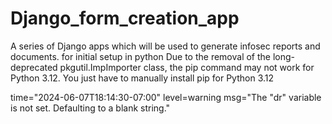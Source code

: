# Django_form_creation_app
A series of Django apps which will be used to generate infosec reports and documents.
for initial setup in python Due to the removal of the long-deprecated pkgutil.ImpImporter class, the pip command may not
 work for Python 3.12. You just have to manually install pip for Python 3.12

time="2024-06-07T18:14:30-07:00" level=warning msg="The \"dr\" variable is not set. Defaulting to a blank string."
